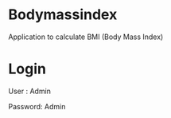 # Bodymassindex
 Application to calculate BMI (Body Mass Index)

# Login
User : Admin

Password: Admin
